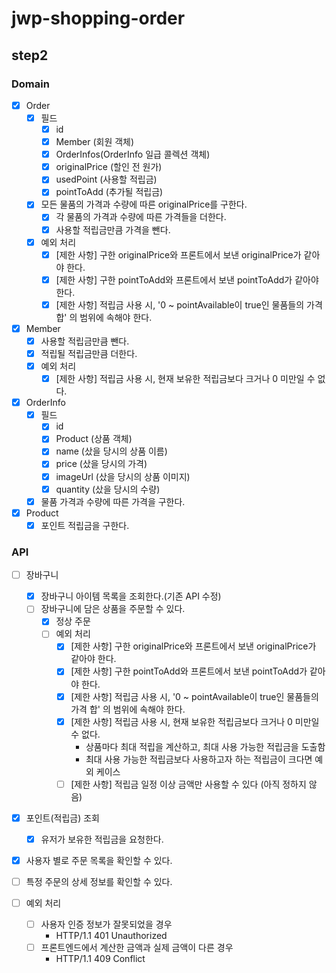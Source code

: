 # jwp-shopping-order

## step2

### Domain
- [x] Order
  - [x] 필드  
    - [x] id
    - [x] Member (회원 객체)
    - [x] OrderInfos(OrderInfo 일급 콜렉션 객체)
    - [x] originalPrice (할인 전 원가)
    - [x] usedPoint (사용할 적립금)
    - [x] pointToAdd (추가될 적립금)
  - [x] 모든 물품의 가격과 수량에 따른 originalPrice를 구한다.
    - [x] 각 물품의 가격과 수량에 따른 가격들을 더한다.
    - [x] 사용할 적립금만큼 가격을 뺀다.
  - [x] 예외 처리
    - [x] [제한 사항] 구한 originalPrice와 프론트에서 보낸 originalPrice가 같아야 한다.
    - [x] [제한 사항] 구한 pointToAdd와 프론트에서 보낸 pointToAdd가 같아야 한다.
    - [x] [제한 사항] 적립금 사용 시, '0 ~ pointAvailable이 true인 물품들의 가격 합' 의 범위에 속해야 한다.

- [x] Member
  - [x] 사용할 적립금만큼 뺀다.
  - [x] 적립될 적립금만큼 더한다.
  - [x] 예외 처리
    - [x] [제한 사항] 적립금 사용 시, 현재 보유한 적립금보다 크거나 0 미만일 수 없다.

- [x] OrderInfo
  - [x] 필드 
    - [x] id
    - [x] Product (상품 객체)
    - [x] name (샀을 당시의 상품 이름)
    - [x] price (샀을 당시의 가격)
    - [x] imageUrl (샀을 당시의 상품 이미지)
    - [x] quantity (샀을 당시의 수량)
  - [x] 물품 가격과 수량에 따른 가격을 구한다.

- [x] Product
  - [x] 포인트 적립금을 구한다.

### API
- [ ] 장바구니
  - [x] 장바구니 아이템 목록을 조회한다.(기존 API 수정)
  - [ ] 장바구니에 담은 상품을 주문할 수 있다.
    - [x] 정상 주문
    - [ ] 예외 처리
      - [x] [제한 사항] 구한 originalPrice와 프론트에서 보낸 originalPrice가 같아야 한다.
      - [x] [제한 사항] 구한 pointToAdd와 프론트에서 보낸 pointToAdd가 같아야 한다.
      - [x] [제한 사항] 적립금 사용 시, '0 ~ pointAvailable이 true인 물품들의 가격 합' 의 범위에 속해야 한다.
      - [x] [제한 사항] 적립금 사용 시, 현재 보유한 적립금보다 크거나 0 미만일 수 없다.
        - 상품마다 최대 적립을 계산하고, 최대 사용 가능한 적립금을 도출함
        - 최대 사용 가능한 적립금보다 사용하고자 하는 적립금이 크다면 예외 케이스
      - [ ] [제한 사항] 적립금 일정 이상 금액만 사용할 수 있다 (아직 정하지 않음)

- [x] 포인트(적립금) 조회
  - [x] 유저가 보유한 적립금을 요청한다.

- [x] 사용자 별로 주문 목록을 확인할 수 있다.

- [ ] 특정 주문의 상세 정보를 확인할 수 있다.

- [ ] 예외 처리
  - [ ] 사용자 인증 정보가 잘못되었을 경우
    - HTTP/1.1 401 Unauthorized
  - [ ] 프론트엔드에서 계산한 금액과 실제 금액이 다른 경우
    - HTTP/1.1 409 Conflict
